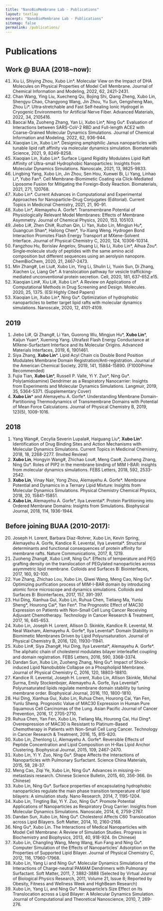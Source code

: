```yaml
---
title: "NanoBioMembrane Lab - Publications"
layout: textlay
excerpt: "NanoBioMembrane Lab - Publications"
sitemap: false
permalink: /publications/
---
```


# Publications
## Work @ BUAA (2018~now):
41.	Xiu Li, Shiying Zhou, Xubo Lin*. Molecular View on the Impact of DHA Molecules on Physical Properties of Model Cell Membrane. Journal of Chemical Information and Modeling, 2022, 62, 2421-2431.
40.	Chan Wang, Ying Liu, Xuecheng Qu, Bojing Shi, Qiang Zheng, Xubo Lin, Shengyu Chao, Changyong Wang, Jin Zhou, Yu Sun, Gengsheng Mao, Zhou Li*. Ultra‐stretchable and Fast Self‐healing Ionic Hydrogel in Cryogenic Environments for Artificial Nerve Fiber. Advanced Materials, 2022, 34, 2105416.
39.	Baocai Ma, Zuoheng Zhang, Yan Li, Xubo Lin*, Ning Gu*. Evaluation of Interactions between SARS-CoV-2 RBD and Full-length ACE2 with Coarse-Grained Molecular Dynamics Simulations. Journal of Chemical Information and Modeling, 2022, 62, 936-944.
38.	Xiaoqian Lin, Xubo Lin*. Designing amphiphilic Janus nanoparticles with tunable lipid raft affinity via molecular dynamics simulation. Biomaterials Science, 2021, 9, 8249-8258.
37.	Xiaoqian Lin, Xubo Lin*. Surface Ligand Rigidity Modulates Lipid Raft Affinity of Ultra-small Hydrophobic Nanoparticles: Insights from Molecular Dynamics Simulations. Nanoscale, 2021, 13, 9825-9833.
36.	Lingbing Yang, Xubo Lin, Jin Zhou, Sen Hou, Xuewei Bi, Li Yang, Linhao Li*, Yubo Fan*. Cell Membrane-Biomimetic Coating via Click-Mediated Liposome Fusion for Mitigating the Foreign-Body Reaction. Biomaterials, 2021, 271, 120768.
35.	Xubo Lin*. Current Advances in Computational and Experimental Approaches for Nanoparticle-Drug Conjugates (Editorial). Current Topics in Medicinal Chemistry, 2021, 21, 90-91.
34.	Xubo Lin*, Alemayehu A. Gorfe*. Transmembrane Potential of Physiologically Relevant Model Membranes: Effects of Membrane Asymmetry. Journal of Chemical Physics, 2020, 153, 105103.
33.	Jiebo Li#, Zhen Chi#, Ruzhan Qin, Li Yan, Xubo Lin, Mingjun Hu*, Guangcun Shan*, Hailong Chen*, Yu-Xiang Weng. Hydrogen Bond Interaction Promotes Flash Energy Transport at MXene-Solvent Interface. Journal of Physical Chemistry C, 2020, 124, 10306-10314.
32.	Fangzhou Hu, Borislav Angelov, Shuang Li, Na Li, Xubo Lin*, Aihua Zou*. Single‐molecule study of peptides with the same amino acid composition but different sequences using an aerolysin nanopore. ChemBioChem, 2020, 21, 2467-2473.
31.	Min Zhang#, Lei Liu#, Xubo Lin, Ying Li, Shulin Li, Yuxin Sun, Di Zhang, Xiachen Lv, Liang Ge*. A translocation pathway for vesicle trafficking-mediated unconventional protein secretion. Cell, 2020, 181, 637-652.e15.
30.	Xiaoqian Lin#, Xiu Li#, Xubo Lin*. A Review on Applications of Computational Methods in Drug Screening and Design. Molecules. 2020, 25, 1375. (ESI Highly Cited Papers)
29.	Xiaoqian Lin, Xubo Lin*, Ning Gu*. Optimization of hydrophobic nanoparticles to better target lipid rafts with molecular dynamics simulations. Nanoscale, 2020, 12, 4101-4109.
## 2019
1.	Jiebo Li#, Qi Zhang#, Li Yan, Guorong Wu, Mingjun Hu*, **Xubo Lin***, Kaijun Yuan*, Xueming Yang. Ultrafast Flash Energy Conductance at MXene-Surfactant Interface and Its Molecular Origins. Advanced Materials Interfaces, 2019, 6, 1901461.
2.	Siya Zhang, **Xubo Lin***. Lipid Acyl Chain cis Double Bond Position Modulates Membrane Domain Registration/Anti-registration. Journal of the American Chemical Society, 2019, 141, 15884-15890. (F1000Prime Recommended)
3.	Fujia Tian, **Xubo Lin***, Russell P. Valle, Yi Y. Zuo*, Ning Gu*. Poly(amidoamine) Dendrimer as a Respiratory Nanocarrier: Insights from Experiments and Molecular Dynamics Simulations. Langmuir, 2019, 35, 5364-5371. (Supplementary Cover)
4.	**Xubo Lin*** and Alemayehu A. Gorfe*. Understanding Membrane Domain-Partitioning Thermodynamics of Transmembrane Domains with Potential of Mean Force Calculations. Journal of Physical Chemistry B, 2019, 123(5), 1009-1016.
## 2018
1.	Yang Wang#, Cecylia Severin Lupala#, Haiguang Liu*, **Xubo Lin***. Identification of Drug Binding Sites and Action Mechanisms with Molecular Dynamics Simulations. Current Topics in Medicinal Chemistry, 2018, 18, 2268-2277. (Invited Review)
2.	**Xubo Lin**, Hongyin Wang#, Zhichao Lou#, Meng Cao#, Zuoheng Zhang, Ning Gu*. Roles of PIP2 in the membrane binding of MIM I-BAR: insights from molecular dynamics simulations. FEBS Letters, 2018, 592, 2533-2542. 
3.	**Xubo Lin**, Vinay Nair, Yong Zhou, Alemayehu A. Gorfe*. Membrane Potential and Dynamics in a Ternary Lipid Mixture: Insights from Molecular Dynamics Simulations. Physical Chemistry Chemical Physics, 2018, 20, 15841-15851. 
4.	**Xubo Lin**, Alemayehu A. Gorfe*, Ilya Levental*. Protein Partitioning into Ordered Membrane Domains: Insights from Simulations. Biophysical Journal, 2018, 114, 1936-1944. 

## Before joining BUAA (2010-2017):
20. Joseph H.  Lorent, Barbara Diaz-Rohrer, Xubo Lin, Kevin Spring, Alemayehu A. Gorfe, Kandice R. Levental, Ilya Levental*. Structural determinants and functional consequences of protein affinity for membrane rafts. Nature Communications, 2017, 8, 1219. 
19. Zuoheng Zhang#, Xubo Lin#, Ning Gu*. Effects of temperature and PEG grafting density on the translocation of PEGylated nanoparticles across asymmetric lipid membrane. Colloids and Surfaces B: Biointerfaces, 2017, 160, 92-100. 
18. Yue Zhang, Zhichao Lou, Xubo Lin, Qiwei Wang, Meng Cao, Ning Gu*. Optimizing purification process of MIM-I-BAR domain by introducing atomic force microscope and dynamics simulations. Colloids and Surfaces B: Biointerfaces, 2017, 157, 391-397.
17. Hui Ding, Xianhua Gui, Xubo Lin, Ruhua Chen, Tieliang Ma, Yunlu Sheng*, Hourong Cai*, Yan Fen*. The Prognostic Effect of MAC30 Expression on Patients with Non-Small Cell Lung Cancer Receiving Adjuvant Chemotherapy. Technology in Cancer Research & Treatment, 2017, 16, 645-653.
16. Xubo Lin, Joseph H. Lorent, Allison D. Skinkle, Kandice R. Levental, M. Neal Waxham, Alemayehu A. Gorfe*, Ilya Levental*. Domain Stability in Biomimetic Membranes Driven by Lipid Polyunsaturation. Journal of Physical Chemistry B, 2016, 120, 11930-11941.
15. Xubo Lin#, Siya Zhang#, Hui Ding, Ilya Levental*, Alemayehu A. Gorfe*. The aliphatic chain of cholesterol modulates bilayer interleaﬂet coupling and domain registration. FEBS Letters, 2016, 590, 3368-3374.
14. Dandan Sun, Xubo Lin, Zuoheng Zhang, Ning Gu*. Impact of Shock-induced Lipid Nanobubble Collapse on a Phospholipid Membrane. Journal of Physical Chemistry C, 2016, 120, 18803-18810.
13. Kandice R. Levental, Joseph H. Lorent, Xubo Lin, Allison Skinkle, Michal Surma, Emily Stockenbojer, Alemayehu A. Gorfe, Ilya Levental*. Polyunsaturated lipids regulate membrane domain stability by tuning membrane order. Biophysical Journal, 2016, 110, 1800-1810.
12. Hui Ding, Xianhua Gui, Xubo Lin, Ruhua Chen, Hourong Cai, Yan Fen, Yunlu Sheng. Prognostic Value of MAC30 Expression in Human Pure Squamous Cell Carcinomas of the Lung. Asian Pacific Journal of Cancer Prevention, 2016, 17, 2705-2710.
11. Ruhua Chen, Yan Fen, Xubo Lin, Tieliang Ma, Hourong Cai, Hui Ding*. Overexpression of MAC30 is Resistant to Platinum-Based Chemotherapy in Patients with Non-Small Cell Lung Cancer. Technology in Cancer Research & Treatment, 2016, 15, 815-820.
10. Xubo Lin, Zhenlong Li, Alemayehu A. Gorfe*. Reversible Effects of Peptide Concentration and Lipid Composition on H-Ras Lipid Anchor Clustering. Biophysical Journal, 2015, 109, 2467-2470.
9. Xubo Lin, Yi Y. Zuo, Ning Gu*. Shape Affects the Interactions of Nanoparticles with Pulmonary Surfactant. Science China Materials, 2015, 58, 28-37. 
8. Meng Cao, Ziqi Ye, Xubo Lin, Ning Gu*. Advances in missing-in-metastasis research. Chinese Science Bulletin, 2015, 60, 356-366. (In Chinese) 
7. Xubo Lin, Ning Gu*. Surface properties of encapsulating hydrophobic nanoparticles regulate the main phase transition temperature of lipid bilayers: A simulation study. Nano Research, 2014, 7, 1195-1204.
6. Xubo Lin, Tingting Bai, Yi Y. Zuo, Ning Gu*. Promote Potential Applications of Nanoparticles as Respiratory Drug Carrier: Insights from Molecular Dynamics Simulations. Nanoscale, 2014, 6, 2759-2767.
5. Dandan Sun, Xubo Lin, Ning Gu*. Cholesterol Affects C60 Translocation across Lipid Bilayers. Soft Matter, 2014, 10, 2160-2168.
4. Ning Gu*, Xubo Lin. The Interactions of Medical Nanoparticles with Model Cell Membrane: A Review of Simulation Studies. Progress in Biochemistry and Biophysics, 2013, 40, 918-924. (In Chinese)
3. Xubo Lin, Changling Wang, Meng Wang, Kun Fang and Ning Gu*. Computer Simulation of the Effects of Nanoparticles' Adsorption on the Properties of Supported Lipid Bilayer. Journal of Physical Chemistry C, 2012, 116, 17960-17968.
2. Xubo Lin, Yang Li and Ning Gu*. Molecular Dynamics Simulations of the Interactions of Charge-neutral PAMAM Dendrimers with Pulmonary Surfactant. Soft Matter, 2011, 7, 3882-3888 (Selected by Virtual Journal of Biological Physics Research, 2011, Volume 21, Issue 8; Reported by Obesity, Fitness and Wellness Week and HighBeam Research)
1. Xubo Lin, Yang Li, and Ning Gu*. Nanoparticle’s Size Effect on Its Translocation across a Lipid Bilayer: A Molecular Dynamics Simulation. Journal of Computational and Theoretical Nanoscience, 2010, 7, 269-276.
